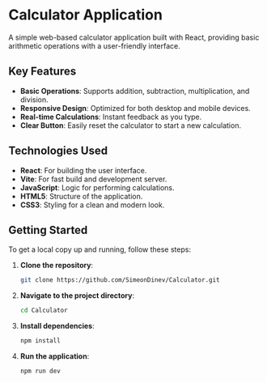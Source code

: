 # Calculator Application

A simple web-based calculator application built with React, providing basic arithmetic operations with a user-friendly interface.

## Key Features
- **Basic Operations**: Supports addition, subtraction, multiplication, and division.
- **Responsive Design**: Optimized for both desktop and mobile devices.
- **Real-time Calculations**: Instant feedback as you type.
- **Clear Button**: Easily reset the calculator to start a new calculation.

## Technologies Used
- **React**: For building the user interface.
- **Vite**: For fast build and development server.
- **JavaScript**: Logic for performing calculations.
- **HTML5**: Structure of the application.
- **CSS3**: Styling for a clean and modern look.

## Getting Started
To get a local copy up and running, follow these steps:

1. **Clone the repository**:
   ```bash
   git clone https://github.com/SimeonDinev/Calculator.git
   ```
2. **Navigate to the project directory**:
   ```bash
   cd Calculator
   ```
3. **Install dependencies**:
   ```bash
   npm install
   ```
4. **Run the application**:
   ```bash
   npm run dev
   ```
